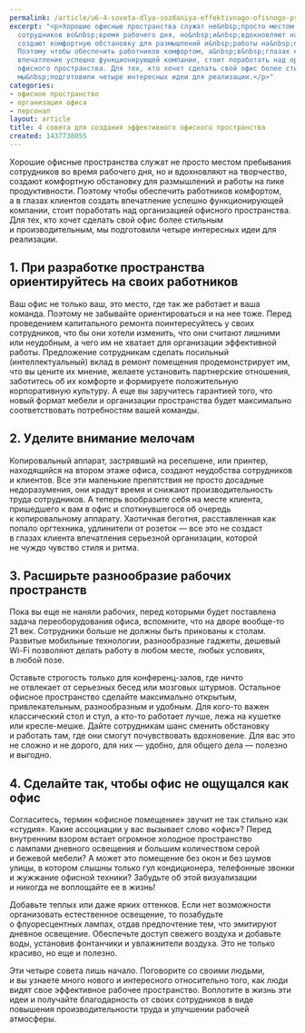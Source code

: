 ```yaml
---
permalink: /article/u6-4-soveta-dlya-sozdaniya-effektivnogo-ofisnogo-prostranstva
excerpt: "<p>Хорошие офисные пространства служат не&nbsp;просто местом пребывания
  сотрудников во&nbsp;время рабочего дня, но&nbsp;и&nbsp;вдохновляют на&nbsp;творчество,
  создают комфортную обстановку для размышлений и&nbsp;работы на&nbsp;пике продуктивности.
  Поэтому чтобы обеспечить работников комфортом, а&nbsp;в&nbsp;глазах клиентов создать
  впечатление успешно функционирующей компании, стоит поработать над организацией
  офисного пространства. Для тех, кто хочет сделать свой офис более стильным и&nbsp;производительным,
  мы&nbsp;подготовили четыре интересных идеи для реализации.</p>"
categories:
- офисное пространство
- организация офиса
- персонал
layout: article
title: 4 совета для создания эффективного офисного пространства
created: 1437738055
---
```

Хорошие офисные пространства служат не просто местом пребывания сотрудников во время рабочего дня, но и вдохновляют на творчество, создают комфортную обстановку для размышлений и работы на пике продуктивности. Поэтому чтобы обеспечить работников комфортом, а в глазах клиентов создать впечатление успешно функционирующей компании, стоит поработать над организацией офисного пространства. Для тех, кто хочет сделать свой офис более стильным и производительным, мы подготовили четыре интересных идеи для реализации.

## 1. При разработке пространства ориентируйтесь на своих работников ##

Ваш офис не только ваш, это место, где так же работает и ваша команда. Поэтому не забывайте ориентироваться и на нее тоже. Перед проведением капитального ремонта поинтересуйтесь у своих сотрудников, что бы они хотели изменить, что они считают лишними или неудобным, а чего им не хватает для организации эффективной работы. Предложение сотрудникам сделать посильный (интеллектуальный) вклад в ремонт помещения продемонстрирует им, что вы цените их мнение, желаете установить партнерские отношения, заботитесь об их комфорте и формируете положительную корпоративную культуру. А еще вы заручитесь гарантией того, что новый формат мебели и организации пространства будет максимально соответствовать потребностям вашей команды.

## 2. Уделите внимание мелочам ##

Копировальный аппарат, застрявший на ресепшене, или принтер, находящийся на втором этаже офиса, создают неудобства сотрудников и клиентов. Все эти маленькие препятствия не просто досадные недоразумения, они крадут время и снижают производительность труда сотрудников. А теперь вообразите себя на месте клиента, пришедшего к вам в офис и споткнувшегося об очередь к копировальному аппарату. Хаотичная беготня, расставленная как попало оргтехника, удлинители от розеток — все это не создаст в глазах клиента впечатления серьезной организации, которой не чуждо чувство стиля и ритма.

## 3. Расширьте разнообразие рабочих пространств ##

Пока вы еще не наняли рабочих, перед которыми будет поставлена задача переоборудования офиса, вспомните, что на дворе вообще-то 21 век. Сотрудники больше не должны быть прикованы к столам. Развитые мобильные технологии, разнообразные гаджеты, дешевый Wi-Fi позволяют делать работу в любом месте, любых условиях, в любой позе.

Оставьте строгость только для конференц-залов, где ничто не отвлекает от серьезных бесед или мозговых штурмов. Остальное офисное пространство сделайте максимально открытым, привлекательным, разнообразным и удобным. Для кого-то важен классический стол и стул, а кто-то работает лучше, лежа на кушетке или кресле-мешке. Дайте сотрудникам шанс сменить обстановку и работать там, где они смогут почувствовать вдохновение. Для вас это не сложно и не дорого, для них — удобно, для общего дела — полезно и выгодно.

## 4. Сделайте так, чтобы офис не ощущался как офис ##

Согласитесь, термин «офисное помещение» звучит не так стильно как «студия». Какие ассоциации у вас вызывает слово «офис»? Перед внутренним взором встает огромное холодное пространство с лампами дневного освещения и большим количеством серой и бежевой мебели? А может это помещение без окон и без шумов улицы, в котором слышны только гул кондиционера, телефонные звонки и жужжание офисной техники? Забудьте об этой визуализации и никогда не воплощайте ее в жизнь!

Добавьте теплых или даже ярких оттенков. Если нет возможности организовать естественное освещение, то позабудьте о флуоресцентных лампах, отдав предпочтение тем, что эмитируют дневное освещение. Обеспечьте доступ свежего воздуха и добавьте воды, установив фонтанчики и увлажнители воздуха. Это не только красиво, но еще и полезно.

Эти четыре совета лишь начало. Поговорите со своими людьми, и вы узнаете много нового и интересного относительно того, как люди видят свое эффективное рабочее пространство. Воплотите в жизнь эти идеи и получайте благодарность от своих сотрудников в виде повышения производительности труда и улучшении рабочей атмосферы.
